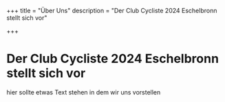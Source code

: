+++
title = "Über Uns"
description = "Der Club Cycliste 2024 Eschelbronn stellt sich vor"

+++

# Der Club Cycliste 2024 Eschelbronn stellt sich vor

hier sollte etwas Text stehen in dem wir uns vorstellen
